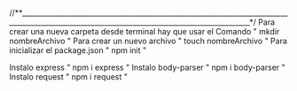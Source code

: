 //**_______________________________________________________________________________________________________________________________________________*/
Para crear una nueva carpeta desde terminal hay que usar el Comando  " mkdir nombreArchivo "
Para crear un nuevo archivo " touch nombreArchivo "
Para inicializar el package.json " npm init "

Instalo express " npm i express "
Instalo body-parser " npm i body-parser "
Instalo request " npm i request "

